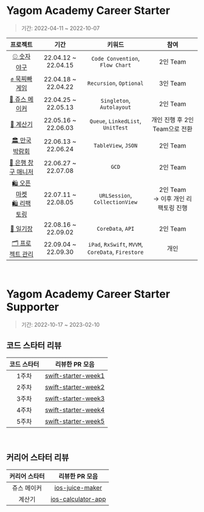 # Yagom Academy Career Starter

> 기간: 2022-04-11 ~ 2022-10-07

| 프로젝트 | 기간 | 키워드 |  참여 | 
| :--------: | :--------: | :--------: |  :--------: | 
| [⚾️ 숫자 야구](https://github.com/Judy-999/iOS-NumberBaseBall) |  22.04.12 ~ 22.04.15   | `Code Convention`, <br>`Flow Chart`      |  2인 Team     | 
| [✊ 묵찌빠 게임](https://github.com/Judy-999/ios-rock-paper-scissors)     | 22.04.18 ~ 22.04.22    | `Recursion`, `Optional`     |  3인 Team     | 
| [🧃 쥬스 메이커](https://github.com/Judy-999/ios-juice-maker)    | 22.04.25 ~ 22.05.13    | `Singleton`, `Autolayout`     |  2인 Team     | 
| [🧮 계산기](https://github.com/Judy-999/ios-calculator-app)     | 22.05.16 ~ 22.06.03  | `Queue`, `LinkedList`, `UnitTest`     |  개인 진행 후 2인 Team으로 전환     | 
| [🏛 만국박람회](https://github.com/Judy-999/ios-exposition-universelle)     | 22.06.13 ~ 22.06.24     | `TableView`, `JSON`     |   2인 Team    | 
| [💸 은행 창구 매니저](https://github.com/Judy-999/ios-bank-manager)     | 22.06.27 ~ 22.07.08     | `GCD`     |  2인 Team     | 
| [🛍 오픈마켓 ](https://github.com/Judy-999/ios-open-market) <br> [🛍 리팩토링](https://github.com/Judy-999/iOS-OpenMarket)     | 22.07.11 ~ 22.08.05    | `URLSession`, <br>`CollectionView`     |  2인 Team <br>-> 이후 개인 리팩토링 진행     | 
| [📔 일기장](https://github.com/Judy-999/ios-diary)    |  22.08.16 ~ 22.09.02     | `CoreData`, `API`     |  2인 Team    | 
| [🗂 프로젝트 관리](https://github.com/Judy-999/ios-project-manager)     | 22.09.04 ~ 22.09.30   | `iPad`, `RxSwift`, `MVVM`,<br> `CoreData`, `Firestore`     |  개인     | 

<br>

# Yagom Academy Career Starter Supporter

> 기간: 2022-10-17 ~ 2023-02-10

## 코드 스타터 리뷰

|  코드 스타터 | 리뷰한 PR 모음 |
| :--------: | :--------: | 
| 1주차     | [swift-starter-week1](https://github.com/yagom-academy/swift-starter-week1/pulls?q=Judy)     | 
| 2주차     | [swift-starter-week2](https://github.com/yagom-academy/swift-starter-week2/pulls?q=Judy)   | 
| 3주차     |  [swift-starter-week3](https://github.com/yagom-academy/swift-starter-week3/pulls?q=Judy)  | 
| 4주차     |  [swift-starter-week4](https://github.com/yagom-academy/swift-starter-week4/pulls?q=Judy)  | 
| 5주차     |  [swift-starter-week5](https://github.com/yagom-academy/swift-starter-week5/pulls?q=Judy)  | 

<br>

## 커리어 스타터 리뷰

|  커리어 스타터 | 리뷰한 PR 모음 |
| :--------: | :--------: | 
| 쥬스 메이커     | [ios-juice-maker](https://github.com/yagom-academy/ios-juice-maker/issues?q=mentions%3AJudy-999+is%3Aclosed+)    | 
| 계산기    | [ios-calculator-app](https://github.com/yagom-academy/ios-calculator-app/pulls?q=mentions%3AJudy-999+is%3Aclosed+)  | 

